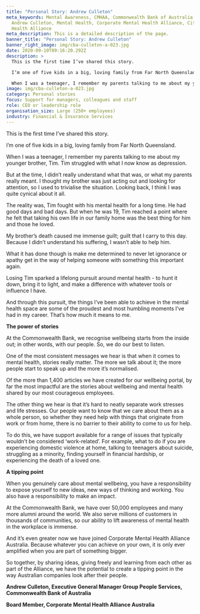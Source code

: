 ```yaml
---
title: "Personal Story: Andrew Culleton"
meta_keywords: Mental Awareness, CMHAA, Commonwealth Bank of Australia, CBA,
  Andrew Culleton, Mental Health, Corporate Mental Health Alliance, City Mental
  Health Alliance
meta_description: This is a detailed description of the page.
banner_title: "Personal Story: Andrew Culleton"
banner_right_image: img/cba-culleton-a-023.jpg
date: 2020-09-10T09:16:20.292Z
description: >
  This is the first time I’ve shared this story.

  I’m one of five kids in a big, loving family from Far North Queensland. 

  When I was a teenager, I remember my parents talking to me about my younger brother, Tim. Tim struggled with what I now know as depression.
image: img/cba-culleton-a-023.jpg
category: Personal stories
focus: Support for managers, colleagues and staff
role: CEO or leadership role
organisation_size: Large (250+ employees)
industry: Financial & Insurance Services
---
```

This is the first time I’ve shared this story.

I’m one of five kids in a big, loving family from Far North Queensland.

When I was a teenager, I remember my parents talking to me about my younger brother, Tim. Tim struggled with what I now know as depression.

But at the time, I didn’t really understand what that was, or what my parents really meant. I thought my brother was just acting out and looking for attention, so I used to trivialise the situation. Looking back, I think I was quite cynical about it all.

The reality was, Tim fought with his mental health for a long time. He had good days and bad days. But when he was 19, Tim reached a point where he felt that taking his own life in our family home was the best thing for him and those he loved.

My brother’s death caused me immense guilt; guilt that I carry to this day. Because I didn’t understand his suffering, I wasn’t able to help him.

What it has done though is make me determined to never let ignorance or apathy get in the way of helping someone with something this important again.

Losing Tim sparked a lifelong pursuit around mental health - to hunt it down, bring it to light, and make a difference with whatever tools or influence I have.

And through this pursuit, the things I’ve been able to achieve in the mental health space are some of the proudest and most humbling moments I’ve had in my career. That’s how much it means to me.

**The power of stories**

At the Commonwealth Bank, we recognise wellbeing starts from the inside out; in other words, with our people. So, we do our best to listen.

One of the most consistent messages we hear is that when it comes to mental health, stories really matter. The more we talk about it; the more people start to speak up and the more it’s normalised.

Of the more than 1,400 articles we have created for our wellbeing portal, by far the most impactful are the stories about wellbeing and mental health shared by our most courageous employees.

The other thing we hear is that it’s hard to neatly separate work stresses and life stresses. Our people want to know that we care about them as a whole person, so whether they need help with things that originate from work or from home, there is no barrier to their ability to come to us for help.

To do this, we have support available for a range of issues that typically wouldn’t be considered ‘work-related’. For example, what to do if you are experiencing domestic violence at home, talking to teenagers about suicide, struggling as a minority, finding yourself in financial hardship, or experiencing the death of a loved one.

**A tipping point**

When you genuinely care about mental wellbeing, you have a responsibility to expose yourself to new ideas, new ways of thinking and working. You also have a responsibility to make an impact.

At the Commonwealth Bank, we have over 50,000 employees and many more alumni around the world. We also serve millions of customers in thousands of communities, so our ability to lift awareness of mental health in the workplace is immense.

And it’s even greater now we have joined Corporate Mental Health Alliance Australia. Because whatever you can achieve on your own, it is only ever amplified when you are part of something bigger.

So together, by sharing ideas, giving freely and learning from each other as part of the Alliance, we have the potential to create a tipping point in the way Australian companies look after their people.



**Andrew Culleton, Executive General Manager Group People Services, Commonwealth Bank of Australia**

**Board Member, Corporate Mental Health Alliance Australia**